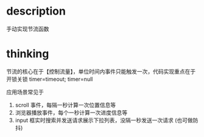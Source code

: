 # description
手动实现节流函数

# thinking
节流的核心在于【控制流量】，单位时间内事件只能触发一次，代码实现重点在于开锁关锁 timer=timeout; timer=null

应用场景常见于
1. scroll 事件，每隔一秒计算一次位置信息等
2. 浏览器播放事件，每个一秒计算一次进度信息等
3. input 框实时搜索并发送请求展示下拉列表，没隔一秒发送一次请求 (也可做防抖)